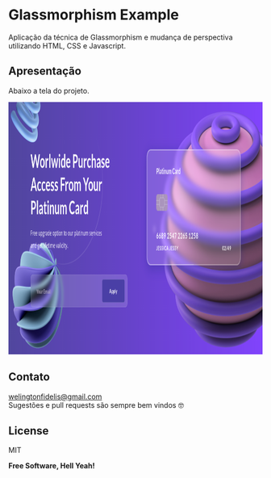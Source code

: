 # Glassmorphism Example

Aplicação da técnica de Glassmorphism e mudança de perspectiva utilizando HTML, CSS e Javascript.

## Apresentação
Abaixo a tela do projeto.

<img src="./docs/main-page.png" alt="drawing" style="height:500px;"/>

## Contato
welingtonfidelis@gmail.com
<br>
Sugestões e pull requests são sempre bem vindos 🤓 

License
----

MIT

**Free Software, Hell Yeah!**